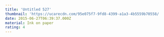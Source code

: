 ```yaml
---
title: 'Untitled 527'
thumbnail: 'https://ucarecdn.com/95e075f7-9fd8-4399-a1a3-4b5559b70558/'
date: 2015-06-27T06:39:37.000Z
material: Ink on paper
rating: 4
---
```

